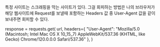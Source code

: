 특정 사이트는 스크래핑을 막는 사이트가 있다.
그걸 회피하는 방법은
나의 브라우저가 해당 웹사이트에 Request를 보낼때 포함하는 Headers 값 중 User-Agent 값을 같이 보내주면 회피할 수 있다.

response = requests.get(
url,
headers={
"User-Agent": "Mozilla/5.0 (Macintosh; Intel Mac OS X 10_15_7) AppleWebKit/537.36 (KHTML, like Gecko) Chrome/120.0.0.0 Safari/537.36"
},
)
